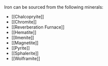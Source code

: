 Iron can be sourced from the following minerals:
- [[Chalcopryite]]
- [[Chromite]]
- [[Reverberation Furnace]]
- [[Hematite]]
- [[Ilmenite]]
- [[Magnetite]]
- [[Pyrite]]
- [[Sphalerite]]
- [[Wolframite]]
